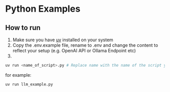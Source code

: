 # Python Examples

## How to run

1. Make sure you have [uv](https://docs.astral.sh/uv/getting-started/installation/) installed on your system
2. Copy the .env.example file, rename to .env and change the content to reflect your setup (e.g. OpenAI API or Ollama Endpoint etc)
3.

```bash
uv run <name_of_script>.py # Replace name with the name of the script you want to run
```

for example:

```bash
uv run llm_example.py
```
